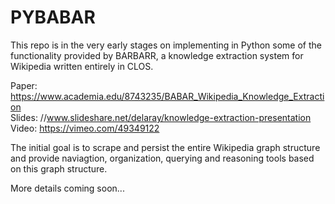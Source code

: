 # PYBABAR

This repo is in the very early stages on implementing in Python some of the functionality provided by BARBARR, a knowledge extraction system for Wikipedia written entirely in CLOS.

Paper: https://www.academia.edu/8743235/BABAR_Wikipedia_Knowledge_Extraction  
Slides: //www.slideshare.net/delaray/knowledge-extraction-presentation  
Video: https://vimeo.com/49349122  

The initial goal is to scrape and persist the entire Wikipedia graph structure and provide naviagtion, organization, querying and reasoning tools based on this graph structure.

More details coming soon...

